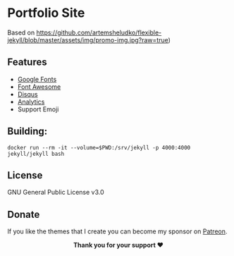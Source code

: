 # Portfolio Site 
Based on https://github.com/artemsheludko/flexible-jekyll/blob/master/assets/img/promo-img.jpg?raw=true)



## Features

- [Google Fonts](https://fonts.google.com/)
- [Font Awesome](http://fontawesome.io/)
- [Disqus](https://disqus.com/)
- [Analytics](https://analytics.google.com/analytics/web/)
- Support Emoji

## Building:
`docker run --rm -it --volume=$PWD:/srv/jekyll -p 4000:4000 jekyll/jekyll bash`


## License

GNU General Public License v3.0

## Donate

<p>If you like the themes that I create you can become my sponsor on <a href="https://www.patreon.com/artemsheludko" target="_blank">Patreon</a>.
<p align="center"><b>Thank you for your support ❤️</b></p>
